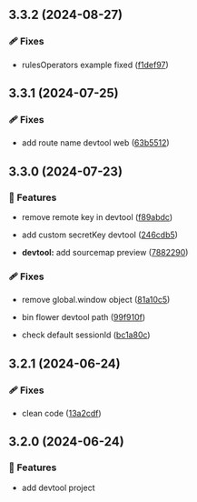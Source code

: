 ## 3.3.2 (2024-08-27)


### 🩹 Fixes

- rulesOperators example fixed ([f1def97](https://github.com/flowerforce/flower/commit/f1def97))

## 3.3.1 (2024-07-25)


### 🩹 Fixes

- add route name devtool web ([63b5512](https://github.com/flowerforce/flower/commit/63b5512))

## 3.3.0 (2024-07-23)


### 🚀 Features

- remove remote key in devtool ([f89abdc](https://github.com/flowerforce/flower/commit/f89abdc))

- add custom secretKey devtool ([246cdb5](https://github.com/flowerforce/flower/commit/246cdb5))

- **devtool:** add sourcemap preview ([7882290](https://github.com/flowerforce/flower/commit/7882290))


### 🩹 Fixes

- remove global.window object ([81a10c5](https://github.com/flowerforce/flower/commit/81a10c5))

- bin flower devtool path ([99f910f](https://github.com/flowerforce/flower/commit/99f910f))

- check default sessionId ([bc1a80c](https://github.com/flowerforce/flower/commit/bc1a80c))

## 3.2.1 (2024-06-24)


### 🩹 Fixes

- clean code ([13a2cdf](https://github.com/flowerforce/flower/commit/13a2cdf))

## 3.2.0 (2024-06-24)


### 🚀 Features

- add devtool project